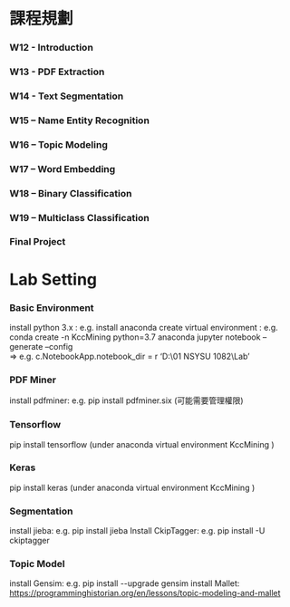 # 課程規劃
### W12 - Introduction
### W13 -  PDF Extraction
### W14 - Text Segmentation
### W15 – Name Entity Recognition
### W16 – Topic Modeling
### W17 – Word Embedding
### W18 – Binary Classification
### W19 – Multiclass Classification
### Final Project

# Lab Setting
### Basic Environment
install python 3.x :  e.g.   install anaconda
create virtual environment : e.g.  conda create -n KccMining python=3.7 anaconda
jupyter notebook –generate –config  
          => e.g.           c.NotebookApp.notebook_dir =  r ‘D:\01 NSYSU 1082\Lab’

### PDF Miner
install  pdfminer:  e.g. pip install pdfminer.six  (可能需要管理權限)

### Tensorflow
pip install  tensorflow  (under anaconda virtual environment KccMining )

### Keras
pip install  keras  (under anaconda virtual environment KccMining )

### Segmentation
install  jieba:  e.g.  pip install jieba
Install CkipTagger: e.g. pip install -U ckiptagger

### Topic Model
install  Gensim:  e.g. pip install --upgrade gensim 
install  Mallet:   https://programminghistorian.org/en/lessons/topic-modeling-and-mallet
